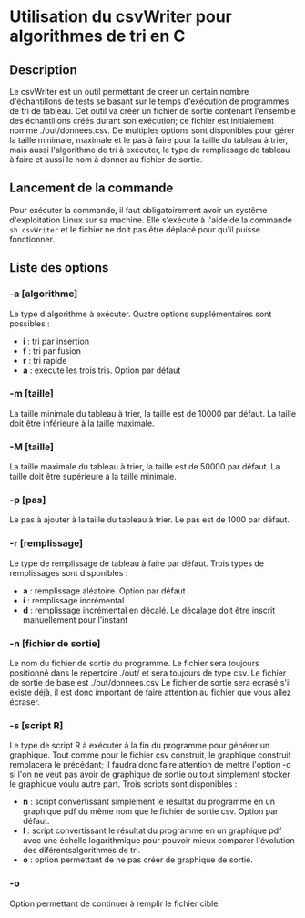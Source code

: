 # Utilisation du csvWriter pour algorithmes de tri en C
## Description
Le csvWriter est un outil permettant de créer un certain nombre d'échantillons de tests se basant sur le temps d'exécution de programmes de tri de tableau. Cet outil va créer un fichier de sortie contenant l'ensemble des échantillons créés durant son exécution; ce fichier est initialement nommé ./out/donnees.csv. De multiples options sont disponibles pour gérer la taille minimale, maximale et le pas à faire pour la taille du tableau à trier, mais aussi l'algorithme de tri à exécuter, le type de remplissage de tableau à faire et aussi le nom à donner au fichier de sortie.
## Lancement de la commande
Pour exécuter la commande, il faut obligatoirement avoir un systême d'exploitation Linux sur sa machine. Elle s'exécute à l'aide de la commande `sh csvWriter` et le fichier ne doit pas être déplacé pour qu'il puisse fonctionner.
## Liste des options
### -a [algorithme]
Le type d'algorithme à exécuter. Quatre options supplémentaires sont possibles :
- **i** : tri par insertion
- **f** : tri par fusion
- **r** : tri rapide
- **a** : exécute les trois tris. Option par défaut
### -m [taille]
La taille minimale du tableau à trier, la taille est de 10000 par défaut. La taille doit être inférieure à la taille maximale.
### -M [taille]
La taille maximale du tableau à trier, la taille est de 50000 par défaut. La taille doit être supérieure à la taille minimale.
### -p [pas]
Le pas à ajouter à la taille du tableau à trier. Le pas est de 1000 par défaut.
### -r [remplissage]
Le type de remplissage de tableau à faire par défaut. Trois types de remplissages sont disponibles :
- **a** : remplissage aléatoire. Option par défaut
- **i** : remplissage incrémental
- **d** : remplissage incrémental en décalé. Le décalage doit être inscrit manuellement pour l'instant
### -n [fichier de sortie]
Le nom du fichier de sortie du programme. Le fichier sera toujours positionné dans le répertoire ./out/ et sera toujours de type csv. Le fichier de sortie de base est ./out/donnees.csv Le fichier de sortie sera ecrasé s'il existe déjà, il est donc important de faire attention au fichier que vous allez écraser.
### -s [script R]
Le type de script R à exécuter à la fin du programme pour générer un graphique. Tout comme pour le fichier csv construit, le graphique construit remplacera le précédant; il faudra donc faire attention de mettre l'option -o si l'on ne veut pas avoir de graphique de sortie ou tout simplement stocker le graphique voulu autre part. Trois scripts sont disponibles :
- **n** : script convertissant simplement le résultat du programme en un graphique pdf du même nom que le fichier de sortie csv. Option par défaut.
- **l** : script convertissant le résultat du programme en un graphique pdf avec une échelle logarithmique pour pouvoir mieux comparer l'évolution des diférentsalgorithmes de tri.
- **o** : option permettant de ne pas créer de graphique de sortie.
### -o
Option permettant de continuer à remplir le fichier cible.